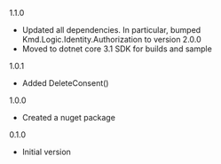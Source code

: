 1.1.0
* Updated all dependencies. In particular, bumped Kmd.Logic.Identity.Authorization to version 2.0.0
* Moved to dotnet core 3.1 SDK for builds and sample

1.0.1
* Added DeleteConsent()

1.0.0
* Created a nuget package

0.1.0
* Initial version